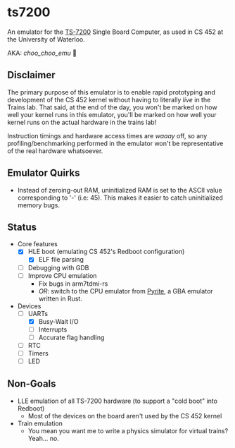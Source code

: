 # ts7200

An emulator for the [TS-7200](https://www.embeddedarm.com/products/TS-7200) Single Board Computer, as used in CS 452 at the University of Waterloo.

AKA: _choo_choo_emu_ 🚂

## Disclaimer

The primary purpose of this emulator is to enable rapid prototyping and development of the CS 452 kernel without having to literally _live_ in the Trains lab. That said, at the end of the day, you won't be marked on how well your kernel runs in this emulator, you'll be marked on how well your kernel runs on the actual hardware in the trains lab!

Instruction timings and hardware access times are _waaay_ off, so any profiling/benchmarking performed in the emulator won't be representative of the real hardware whatsoever.

## Emulator Quirks

- Instead of zeroing-out RAM, uninitialized RAM is set to the ASCII value corresponding to '-' (i.e: 45). This makes it easier to catch uninitialized memory bugs.

## Status

- Core features
    - [x] HLE boot (emulating CS 452's Redboot configuration)
        - [x] ELF file parsing
    - [ ] Debugging with GDB
    - [ ] Improve CPU emulation
        - Fix bugs in arm7tdmi-rs
        - _OR_: switch to the CPU emulator from [Pyrite](https://github.com/ExPixel/Pyrite), a GBA emulator written in Rust.
- Devices
    - [ ] UARTs
        - [x] Busy-Wait I/O
        - [ ] Interrupts
        - [ ] Accurate flag handling
    - [ ] RTC
    - [ ] Timers
    - [ ] LED

## Non-Goals

- LLE emulation of all TS-7200 hardware (to support a "cold boot" into Redboot)
    - Most of the devices on the board aren't used by the CS 452 kernel
- Train emulation
    - You mean you want me to write a physics simulator for virtual trains? Yeah... no.
